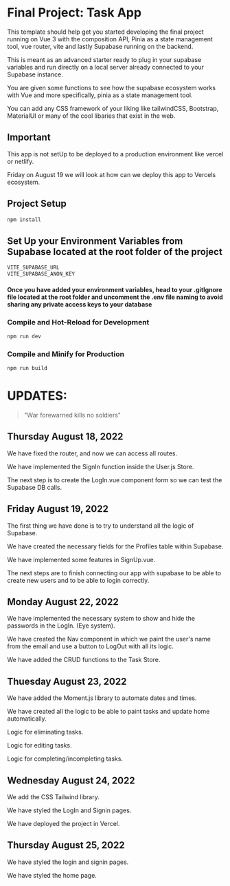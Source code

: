 # Final Project: Task App

This template should help get you started developing the final project running on Vue 3 with the composition API, Pinia as a state management tool, vue router, vite and lastly Supabase running on the backend.

This is meant as an advanced starter ready to plug in your supabase variables and run directly on a local server already connected to your Supabase instance.

You are given some functions to see how the supabase ecosystem works with Vue and more specifically, pinia as a state management tool.

You can add any CSS framework of your liking like tailwindCSS, Bootstrap, MaterialUI or many of the cool libaries that exist in the web.

## Important

This app is not setUp to be deployed to a production environment like vercel or netlify.

Friday on August 19 we will look at how can we deploy this app to Vercels ecosystem.

## Project Setup

```sh
npm install
```

## Set Up your Environment Variables from Supabase located at the root folder of the project

```sh
VITE_SUPABASE_URL
VITE_SUPABASE_ANON_KEY
```

#### Once you have added your environment variables, head to your .gitIgnore file located at the root folder and uncomment the .env file naming to avoid sharing any private access keys to your database

### Compile and Hot-Reload for Development

```sh
npm run dev
```

### Compile and Minify for Production

```sh
npm run build
```

# UPDATES:

> "War forewarned kills no soldiers"

## Thursday August 18, 2022

We have fixed the router, and now we can access all routes.

We have implemented the SignIn function inside the User.js Store.

The next step is to create the LogIn.vue component form so we can test the Supabase DB calls.

## Friday August 19, 2022

The first thing we have done is to try to understand all the logic of Supabase.

We have created the necessary fields for the Profiles table within Supabase.

We have implemented some features in SignUp.vue.

The next steps are to finish connecting our app with supabase to be able to create new users and to be able to login correctly.

## Monday August 22, 2022

We have implemented the necessary system to show and hide the passwords in the LogIn. (Eye system).

We have created the Nav component in which we paint the user's name from the email and use a button to LogOut with all its logic.

We have added the CRUD functions to the Task Store.

## Thuesday August 23, 2022

We have added the Moment.js library to automate dates and times.

We have created all the logic to be able to paint tasks and update home automatically.

Logic for eliminating tasks.

Logic for editing tasks.

Logic for completing/incompleting tasks.

## Wednesday August 24, 2022

We add the CSS Tailwind library.

We have styled the LogIn and Signin pages.

We have deployed the project in Vercel.

## Thursday August 25, 2022

We have styled the login and signin pages.

We have styled the home page.

